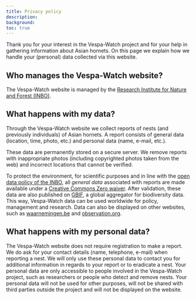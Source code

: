 ```yaml
---
title: Privacy policy
description:
background:
toc: true
---
```


Thank you for your interest in the Vespa-Watch project and for your help in gathering information about Asian hornets. On this page we explain how we handle your (personal) data collected via this website.

## Who manages the Vespa-Watch website?

The Vespa-Watch website is managed by the [Research Institute for Nature and Forest (INBO)](https://www.inbo.be).

## What happens with my data?

Through the Vespa-Watch website we collect reports of nests (and previously individuals) of Asian hornets. A report consists of general data (location, time, photo, etc.) and personal data (name, e-mail, etc.).

These data are permanently stored on a secure server. We remove reports with inappropriate photos (including copyrighted photos taken from the web) and incorrect locations that cannot be verified.

To protect the environment, for scientific purposes and in line with the [open data policy of the INBO](https://www.vlaanderen.be/inbo/en-gb/open-data-policy/), all _general data_ associated with reports are made available under a [Creative Commons Zero waiver](https://creativecommons.org/publicdomain/zero/1.0/). After validation, these data are also published on [GBIF](https://www.gbif.org), a global aggregator for biodiversity data. This way, Vespa-Watch data can be used worldwide for policy, management and research. Data can also be displayed on other websites, such as [waarnemingen.be](https://waarnemingen.be/) and [observation.org](https://observation.org/).

## What happens with my personal data?

The Vespa-Watch website does not require registration to make a report. We do ask for your contact details (name, telephone, e-mail) when reporting a nest. We will only use these personal data to contact you for additional information in regards to your report or to eradicate a nest. Your personal data are only accessible to people involved in the Vespa-Watch project, such as researchers or people who detect and remove nests. Your personal data will not be used for other purposes, will not be shared with third parties outside the project and will not be displayed on the website.
